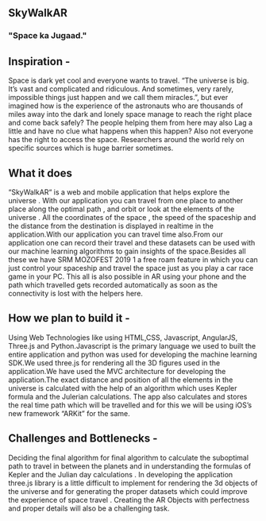 ## SkyWalkAR

### "Space ka Jugaad."

## Inspiration -

Space is dark yet cool and everyone wants to travel. “The universe
is big. It’s vast and complicated and ridiculous. And sometimes,
very rarely, impossible things just happen and we call them
miracles.”, but ever imagined how is the experience of the
astronauts who are thousands of miles away into the dark and
lonely space manage to reach the right place and come back
safely?
The people helping them from here may also Lag a little and have
no clue what happens when this happen?
Also not everyone has the right to access the space. Researchers
around the world rely on specific sources which is huge barrier
sometimes.

## What it does

“SkyWalkAR“ is a web and mobile application that helps explore
the universe . With our application you can travel from one place
to another place along the optimal path , and orbit or look at the
elements of the universe . All the coordinates of the space , the
speed of the spaceship and the distance from the destination is
displayed in realtime in the application.With our application you
can travel time also.From our application one can record their
travel and these datasets can be used with our machine learning
algorithms to gain insights of the space.Besides all these we have
SRM MOZOFEST 2019 1
a free roam feature in which you can just control your spaceship
and travel the space just as you play a car race game in your PC.
This all is also possible in AR using your phone and the path which
travelled gets recorded automatically as soon as the connectivity is
lost with the helpers here.


## How we plan to build it -

Using Web Technologies like using HTML,CSS, Javascript,
AngularJS, Three.js and Python.Javascript is the primary language
we used to built the entire application and python was used for
developing the machine learning SDK.We used three.js for
rendering all the 3D figures used in the application.We have used
the MVC architecture for developing the application.The exact
distance and position of all the elements in the universe is
calculated with the help of an algorithm which uses Kepler
formula and the Julerian calculations. The app also calculates and
stores the real time path which will be travelled and for this we
will be using iOS’s new framework “ARKit” for the same.

## Challenges and Bottlenecks -

Deciding the final algorithm for final algorithm to calculate the
suboptimal path to travel in between the planets and in
understanding the formulas of Kepler and the Julian day
calculations . In developing the application three.js library is a little
difficult to implement for rendering the 3d objects of the universe
and for generating the proper datasets which could improve the
experience of space travel .
Creating the AR Objects with perfectness and proper details will
also be a challenging task. 
